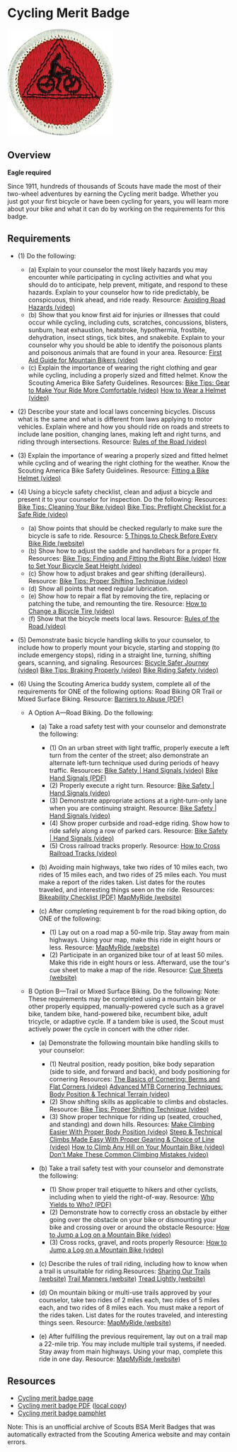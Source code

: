 

# Cycling Merit Badge

![Cycling Merit Badge](images/cycling-merit-badge.jpg)

## Overview

**Eagle required**

Since 1911, hundreds of thousands of Scouts have made the most of their two-wheel adventures by earning the Cycling merit badge. Whether you just got your first bicycle or have been cycling for years, you will learn more about your bike and what it can do by working on the requirements for this badge.

## Requirements

* (1) Do the following:
    * (a) Explain to your counselor the most likely hazards you may encounter while participating in cycling activities and what you should do to anticipate, help prevent, mitigate, and respond to these hazards. Explain to your counselor how to ride predictably, be conspicuous, think ahead, and ride ready. Resource: [Avoiding Road Hazards (video)](https://www.youtube.com/watch?v=dcRpBP9WvKg%20)
    * (b) Show that you know first aid for injuries or illnesses that could occur while cycling, including cuts, scratches, concussions, blisters, sunburn, heat exhaustion, heatstroke, hypothermia, frostbite, dehydration, insect stings, tick bites, and snakebite. Explain to your counselor why you should be able to identify the poisonous plants and poisonous animals that are found in your area. Resource: [First Aid Guide for Mountain Bikers (video)](https://www.youtube.com/watch?v=oPCWzECMD_4%20)
    * (c) Explain the importance of wearing the right clothing and gear while cycling, including a properly sized and fitted helmet. Know the Scouting America Bike Safety Guidelines. Resources: [Bike Tips: Gear to Make Your Ride More Comfortable (video)](https://www.youtube.com/watch?v=2TYe3APtKtc&list=PLHGEvyG5wuthKCwDfpQIZfTfan4mI6XTe&index=5%20) [How to Wear a Helmet (video)](https://www.youtube.com/watch?v=T3u51W0LN2U%20)


* (2) Describe your state and local laws concerning bicycles. Discuss what is the  same and what is different from laws applying to motor vehicles. Explain  where and how you should ride on roads and streets to include lane position,  changing lanes, making left and right turns, and riding through intersections. Resource:  [Rules of the Road (video)](https://www.youtube.com/watch?v=-Jp0SSAeCiY )
* (3) Explain the importance of wearing a properly sized and fitted helmet while cycling and of wearing the right clothing for the weather. Know the Scouting America Bike Safety Guidelines. Resource:  [Fitting a Bike Helmet (video)](https://www.youtube.com/watch?v=hLlXswx0VvQ )
* (4) Using a bicycle safety checklist, clean and adjust a bicycle and present it to  your counselor for inspection. Do the following: Resources:  [Bike Tips: Cleaning Your Bike (video)](https://www.youtube.com/watch?v=LUbjot5NhU0&list=PLHGEvyG5wuthKCwDfpQIZfTfan4mI6XTe&index=4)  [Bike Tips: Preflight Checklist for a Safe Ride (video)](https://www.youtube.com/watch?v=EHLq5Em-EPI&list=PLHGEvyG5wuthKCwDfpQIZfTfan4mI6XTe&index=3 )
    * (a) Show points that should be checked regularly to make sure the bicycle is safe to ride. Resource: [5 Things to Check Before Every Bike Ride (website)](https://scoutlife.org/features/169458/5-things-to-check-before-every-bike-ride/)
    * (b) Show how to adjust the saddle and handlebars for a proper fit. Resources: [Bike Tips: Finding and Fitting the Right Bike (video)](https://www.youtube.com/watch?v=dsM9brngVmc&list=PLHGEvyG5wuthKCwDfpQIZfTfan4mI6XTe&index=6%20) [How to Set Your Bicycle Seat Height (video)](https://www.youtube.com/watch?v=jh5Zv6Dcn6k%20)
    * (c) Show how to adjust brakes and gear shifting (derailleurs). Resource: [Bike Tips: Proper Shifting Technique (video)](https://www.youtube.com/watch?v=7kc-CHtlQyM&list=PLHGEvyG5wuthKCwDfpQIZfTfan4mI6XTe&index=7%20)
    * (d) Show all points that need regular lubrication.
    * (e) Show how to repair a flat by removing the tire, replacing or patching the tube, and remounting the tire. Resource: [How to Change a Bicycle Tire (video)](https://www.youtube.com/watch?v=G1Vm7KXSzSg%20)
    * (f) Show that the bicycle meets local laws. Resource: [Rules of the Road (video)](https://www.youtube.com/watch?v=-Jp0SSAeCiY%20)


* (5) Demonstrate basic bicycle handling skills to your counselor, to include how to  properly mount your bicycle, starting and stopping (to include emergency  stops), riding in a straight line, turning, shifting gears, scanning, and signaling. Resources:  [Bicycle Safer Journey (video)](https://www.youtube.com/watch?v=XMj_95C5ihk&t=21s )  [Bike Tips: Braking Properly (video)](https://www.youtube.com/watch?v=2hr0KQxPlDg&list=PLHGEvyG5wuthKCwDfpQIZfTfan4mI6XTe&index=2 )  [Bike Riding Safety (video)](https://www.youtube.com/watch?v=nf5WQXFvrkk)
* (6) Using the Scouting America buddy system, complete all of the requirements for ONE of the following options: Road Biking OR Trail or Mixed Surface Biking. Resource:  [Barriers to Abuse (PDF)](https://www.scouting.org/wp-content/uploads/2024/09/Youth-Safety-Infographic-Barriers-to-Abuse-1536x1363.png )
    * A Option A—Road Biking. Do the following:
        * (a) Take a road safety test with your counselor and demonstrate the following:
            * (1) On an urban street with light traffic, properly execute a left turn from the center of the street; also demonstrate an alternate left-turn technique used during periods of heavy traffic. Resources: [Bike Safety | Hand Signals (video)](https://www.youtube.com/watch?v=v_hRsNHlq8M%20) [Bike Hand Signals (PDF)](https://static.nhtsa.gov/nhtsa/downloads/NTI/Responsible_Walk-Bike_Activities/ComboLessons/L3Handouts/8009_HandSignals_122811_v1a.pdf)
            * (2) Properly execute a right turn. Resource: [Bike Safety | Hand Signals (video)](https://www.youtube.com/watch?v=v_hRsNHlq8M)
            * (3) Demonstrate appropriate actions at a right-turn-only lane when you are continuing straight. Resource: [Bike Safety | Hand Signals (video)](https://www.youtube.com/watch?v=v_hRsNHlq8M)
            * (4) Show proper curbside and road-edge riding. Show how to ride safely along a row of parked cars. Resource: [Bike Safety | Hand Signals (video)](https://www.youtube.com/watch?v=v_hRsNHlq8M)
            * (5) Cross railroad tracks properly. Resource: [How to Cross Railroad Tracks (video)](https://www.youtube.com/watch?v=62jc3-6Jgdw%20)


        * (b) Avoiding main highways, take two rides of 10 miles each, two rides of 15 miles each, and two rides of 25 miles each. You must make a report of the rides taken. List dates for the routes traveled, and interesting things seen on the ride. Resources: [Bikeability Checklist (PDF)](https://www.nhtsa.gov/sites/nhtsa.gov/files/bikabilitychecklist1.pdf%20) [MapMyRide (website)](https://www.mapmyride.com/%20)
        * (c) After completing requirement b for the road biking option, do ONE of the following:
            * (1) Lay out on a road map a 50-mile trip. Stay away from main highways. Using your map, make this ride in eight hours or less. Resource: [MapMyRide (website)](https://www.mapmyride.com/)
            * (2) Participate in an organized bike tour of at least 50 miles. Make this ride in eight hours or less. Afterward, use the tour's cue sheet to make a map of the ride. Resource: [Cue Sheets (website)](https://lifeisabeautifuldetail.com/blog/cue-sheets%20)




    * B Option B—Trail or Mixed Surface Biking.  Do the following: Note: These requirements may be completed using a mountain bike or other properly equipped, manually-powered cycle such as a gravel bike, tandem bike, hand-powered bike, recumbent bike, adult tricycle, or adaptive cycle. If a tandem bike is used, the Scout must actively power the cycle in concert with the other rider.
        * (a) Demonstrate the following mountain bike handling skills to your counselor:
            * (1) Neutral position, ready position, bike body separation (side to side, and forward and back), and body positioning for cornering Resources: [The Basics of Cornering: Berms and Flat Corners (video)](https://youtu.be/UCWu6zXDjXM?si=akxjbkFYRrChevnX) [Advanced MTB Cornering Techniques: Body Position & Technical Terrain (video)](https://www.youtube.com/watch?v=Ammz64zxnhg%20)
            * (2) Show shifting skills as applicable to climbs and obstacles. Resource: [Bike Tips: Proper Shifting Technique (video)](https://www.youtube.com/watch?v=7kc-CHtlQyM&list=PLHGEvyG5wuthKCwDfpQIZfTfan4mI6XTe&index=7%20)
            * (3) Show proper technique for riding up (seated, crouched, and standing) and down hills. Resources: [Make Climbing Easier With Proper Body Position (video)](https://youtu.be/aDwqM_ZVSUg?si=5RolaSMGLshbWZzS) [Steep & Technical Climbs Made Easy With Proper Gearing & Choice of Line (video)](https://www.youtube.com/watch?v=Rd-wFxmXmsM%20) [How to Climb Any Hill on Your Mountain Bike (video)](https://www.youtube.com/watch?v=4knf7exmrAQ%20) [Don't Make These Common Climbing Mistakes (video)](https://www.youtube.com/watch?v=k6ewOO9rXXY%20)


        * (b) Take a trail safety test with your counselor and demonstrate the following:
            * (1) Show proper trail etiquette to hikers and other cyclists, including when to yield the right-of-way. Resource: [Who Yields to Who? (PDF)](https://drive.google.com/file/d/1hyUVEwAkWqHMvAR3Y3yj0xrdxiscgbks/view?usp=drive_link%20)
            * (2) Demonstrate how to correctly cross an obstacle by either going over the obstacle on your bike or dismounting your bike and crossing over or around the obstacle Resource: [How to Jump a Log on a Mountain Bike (video)](https://www.youtube.com/watch?v=Hp_jDNN6XfQ)
            * (3) Cross rocks, gravel, and roots properly Resource: [How to Jump a Log on a Mountain Bike (video)](https://www.youtube.com/watch?v=Hp_jDNN6XfQ)


        * (c) Describe the rules of trail riding, including how to know when a trail is unsuitable for riding.Resources: [Sharing Our Trails (website)](https://trailetiquette.org/) [Trail Manners (website)](https://www.tfnu.org/trail-etiquette/%20) [Tread Lightly (website)](https://treadlightly.org/learn/recreation-tips/sharing-our-trails/%20)
        * (d) On mountain biking or multi-use trails approved by your counselor, take two rides of 2 miles each, two rides of 5 miles each, and two rides of 8 miles each. You must make a report of the rides taken. List dates for the routes traveled, and interesting things seen. Resource: [MapMyRide (website)](https://www.mapmyride.com/)
        * (e) After fulfilling the previous requirement, lay out on a trail map a 22-mile trip. You may include multiple trail systems, if needed. Stay away from main highways. Using your map, complete this ride in one day. Resource: [MapMyRide (website)](https://www.mapmyride.com/)






## Resources

- [Cycling merit badge page](https://www.scouting.org/merit-badges/cycling/)
- [Cycling merit badge PDF](https://filestore.scouting.org/filestore/Merit_Badge_ReqandRes/Pamphlets/Cycling_2025.pdf) ([local copy](files/cycling-merit-badge.pdf))
- [Cycling merit badge pamphlet](https://www.scoutshop.org/cycling-merit-badge-pamphlet-655187.html)

Note: This is an unofficial archive of Scouts BSA Merit Badges that was automatically extracted from the Scouting America website and may contain errors.